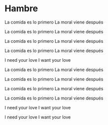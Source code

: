 # Hambre

La comida es lo primero
La moral viene después

La comida es lo primero
La moral viene después

La comida es lo primero
La moral viene después

La comida es lo primero
La moral viene después

I need your love
I want your love

La comida es lo primero
La moral viene después

La comida es lo primero
La moral viene después

La comida es lo primero
La moral viene después

La comida es lo primero
La moral viene después

I need your love
I want your love

I need your love
I want your love
